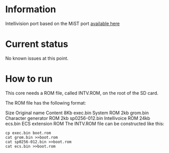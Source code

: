 # Information
Intellivision port based on the MiST port  [available here](https://github.com/robinsonb5/Intv_DeMiSTified)
# Current status
No known issues at this point.
# How to run
This core needs a ROM file, called INTV.ROM, on the root of the SD card.

The ROM file has the following format:

Size	Original name	Content
8Kb	exec.bin	System ROM
2kb	grom.bin	Character generator ROM
2kb	sp0256-012.bin	Intellivoice ROM
24kb	ecs.bin	ECS extension ROM
The INTV.ROM file can be constructed like this:

    cp exec.bin boot.rom
    cat grom.bin >>boot.rom
    cat sp0256-012.bin >>boot.rom
    cat ecs.bin >>boot.rom
